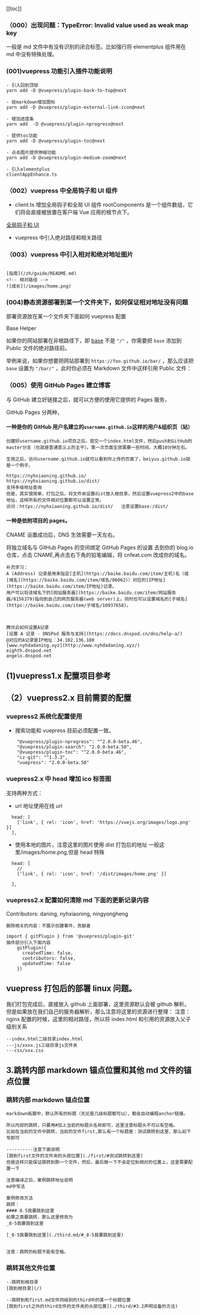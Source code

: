 [[toc]]

### （000）出现问题：TypeError: Invalid value used as weak map key

一般是 md 文件中有没有识别的闭合标签。比如强行将 elementplus 组件用在 md 中没有特殊处理。

### (001)vuepress 功能引入插件功能说明

```
- 引入回到顶部
yarn add -D @vuepress/plugin-back-to-top@next

- 给markdown增加图标
yarn add -D @vuepress/plugin-external-link-icon@next

- 增加进度条
yarn add  -D @vuepress/plugin-nprogress@next

- 提供toc功能
yarn add -D @vuepress/plugin-toc@next

- 点击图片提供伸缩功能
yarn add -D @vuepress/plugin-medium-zoom@next

- 引入elementplus
clientAppEnhance.ts

```

### （002）vuepress 中全局钩子和 UI 组件

- client.ts 增加全局钩子和全局 UI 组件
  rootComponents 是一个组件数组，它们将会直接被放置在客户端 Vue 应用的根节点下。

[全局钩子和 UI](https://v2.vuepress.vuejs.org/zh/advanced/cookbook)

- vuepress 中引入绝对路径和相关路径
<!-- 绝对路径 -->

### （003）vuepress 中引入相对和绝对地址图片

```

[指南](/zh/guide/README.md)
<!-- 相对路径 -->
![成长](/images/home.png)

```

### (004)静态资源部署到某一个文件夹下，如何保证相对地址没有问题

部署资源放在某一个文件夹下面如何 vuepress 配置

Base Helper

如果你的网站部署在非根路径下，即 [base](https://v2.vuepress.vuejs.org/zh/reference/config.html#base) 不是 `"/"` ，你需要把 `base` 添加到 Public 文件的绝对路径前。

举例来说，如果你想要把网站部署到 `https://foo.github.io/bar/` ，那么应该把 `base` 设置为 `"/bar/"` ，此时你必须在 Markdown 文件中这样引用 Public 文件：

### （005）使用 GitHub Pages 建立博客

与 GitHub 建立好链接之后，就可以方便的使用它提供的 Pages 服务，

GitHub Pages 分两种，

#### 一种是你的 GitHub 用户名建立的`username.github.io`这样的用户&组织页（站）

```
创建好username.github.io项目之后，提交一个index.html文件，然后push到GitHub的master分支（也就是普通意义上的主干）。第一次页面生效需要一些时间，大概10分钟左右。

生效之后，访问username.github.io就可以看到你上传的页面了，beiyuu.github.io就是一个例子。

https://nyhxiaoning.github.io/
https://nyhxiaoning.github.io/dist/
支持多级地址查询
但是，其实很简单，打包之后，将文件夹设置dist放入根目录，然后设置vuepress2中的base地址，这样所有的文件相对位置都可以设置正常。
访问：https://nyhxiaoning.github.io/dist/   注意设置base:/dist/
```

#### 一种是依附项目的 pages。

CNAME 设置成功后，DNS 生效需要一天左右。

将独立域名与 GitHub Pages 的空间绑定
GitHub Pages 的设置
去到你的 blog.io 仓库，点击 CNAME,再点击右下角的铅笔编辑，将 cnfeat.com 改成你的域名。

```
补充学习：
A (Address) 记录是用来指定[主机](https://baike.baidu.com/item/主机)名（或[域名](https://baike.baidu.com/item/域名/86062)）对应的[IP地址](https://baike.baidu.com/item/IP地址)记录。
用户可以将该域名下的[网站服务器](https://baike.baidu.com/item/网站服务器/8156379)指向到自己的网页服务器(web server)上。同时也可以设置域名的[子域名](https://baike.baidu.com/item/子域名/10937658)。



腾讯云如何设置A记录
[设置 A 记录 - DNSPod 服务与支持](https://docs.dnspod.cn/dns/help-a/)
@对应的A记录是IP地址：34.102.136.180
[www.nyhdadaning.xyz](http://www.nyhdadaning.xyz/)
eighth.dnspod.net
angelo.dnspod.net
```

## (1)vuepress1.x 配置项目参考

## （2）vuepress2.x 目前需要的配置

### vuepress2 系统化配置使用

- 搜索功能和 vuepress 目前必须配置一致。

```
    "@vuepress/plugin-nprogress": "^2.0.0-beta.46",
    "@vuepress/plugin-search": "2.0.0-beta.50",
    "@vuepress/plugin-toc": "^2.0.0-beta.46",
    "cz-git": "^1.3.3",
    "vuepress": "2.0.0-beta.50"
```

### vuepress2.x 中 head 增加 ico 标签图

支持两种方式：

- url 地址使用在线 url

```
  head: [
    ['link', { rel: 'icon', href: 'https://vuejs.org/images/logo.png' }]
  ],

```

- 使用本地的图片，注意这里的图片使用 dist 打包后的地址
  一般这里/images/home.png,但是 head 特殊

```
  head: [
    //
    ['link', { rel: 'icon', href: '/dist/images/home.png' }]

  ],

```

### vuepress2.x 配置如何清除 md 下面的更新记录内容

Contributors: daning, nyhxiaoning, ningyongheng

```
删除相关的内容：不展示创建事件，贡献者

import { gitPlugin } from '@vuepress/plugin-git'
插件部分引入下面内容
    gitPlugin({
      createdTime: false,
      contributors: false,
      updatedTime: false
    })

```

## vuepress 打包后的部署 linux 问题。

我们打包完成后，直接放入 github 上面部署，这里资源默认会被 github 解析。
但是如果放在我们自己的服务器解析，那么注意将这里的资源进行整理：
注意：nginx 配置的时候，这里的相对路径，所以将 index.html 和引用的资源放入父子级别关系

```
--index.html二级目录index.html
---js/xxxx.js三级目录js文件夹
---css/xxx.css
```

## 3.跳转内部 markdown 锚点位置和其他 md 文件的锚点位置

### 跳转内部 markdown 锚点位置

```
markdown拓展中，默认所有的标题（无论是几级标题都可以），都会自动编程anchor链接。

所以内部的跳转，只要用#加上当前的标题头名称即可，这里注意标题头不可以有空格。
比如在当前的文件中跳转，当前的文件first,那么有一个标题是：测试跳转到这里，那么如下写即可

----------注意下面说明
[跳到first文件的文件夹的头部位置](./first/#测试跳转到这里)
但是这样只能保证跳转到那一个文件，然后，最后做一下不会定位到相对的位置上，这里需要配置一下

注意编译之后，案例跳转地址说明
md中写法

案例修改方法
跳转：
#### 8.5我要跳到这里
如果之类要跳转，那么这里修改为
_8-5我要跳到这里

[_8-5我要跳到这里](./third.md/#_8-5我要跳到这里)


注意：跳转的标题不能有空格。

```
### 跳转其他文件位置

~~~
--跳转到根目录
[跳到根目录](/)

--跳转到和first.md文件同级别的third中的某一个标题位置
[跳到first之外的third文件的文件夹的头部位置](./third/#3.2声明设备的方法)



~~~